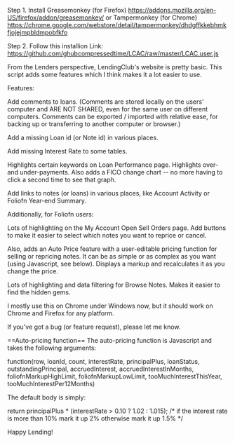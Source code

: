 Step 1. Install Greasemonkey (for Firefox) https://addons.mozilla.org/en-US/firefox/addon/greasemonkey/ or Tampermonkey (for Chrome) https://chrome.google.com/webstore/detail/tampermonkey/dhdgffkkebhmkfjojejmpbldmpobfkfo

Step 2. Follow this installion Link: https://github.com/ghubcompressedtime/LCAC/raw/master/LCAC.user.js

From the Lenders perspective, LendingClub's website is pretty basic. This script adds some features which I think makes it a lot easier to use.

Features:

Add comments to loans. (Comments are stored locally on the users' computer and ARE NOT SHARED, even for the same user on different computers. Comments can be exported / imported with relative ease, for backing up or transferring to another computer or browser.)

Add a missing Loan id (or Note id) in various places.

Add missing Interest Rate to some tables.

Highlights certain keywords on Loan Performance page. Highlights over- and under-payments. Also adds a FICO change chart -- no more having to click a second time to see that graph.

Add links to notes (or loans) in various places, like Account Activity or Foliofn Year-end Summary.

Additionally, for Foliofn users:

Lots of highlighting on the My Account Open Sell Orders page. Add buttons to make it easier to select which notes you want to reprice or cancel.

Also, adds an Auto Price feature with a user-editable pricing function for selling or repricing notes. It can be as simple or as complex as you want (using Javascript, see below). Displays a markup and recalculates it as you change the price.

Lots of highlighting and data filtering for Browse Notes. Makes it easier to find the hidden gems.

I mostly use this on Chrome under Windows now, but it should work on Chrome and Firefox for any platform.

If you've got a bug (or feature request), please let me know.

==Auto-pricing function== 
The auto-pricing function is Javascript and takes the following arguments:

function(row, loanId, count, interestRate, principalPlus, loanStatus, outstandingPrincipal, accruedInterest, accruedInterestInMonths, foliofnMarkupHighLimit, foliofnMarkupLowLimit, tooMuchInterestThisYear, tooMuchInterestPer12Months)

The default body is simply:

return principalPlus * (interestRate > 0.10 ? 1.02 : 1.015); /* if the interest rate is more than 10% mark it up 2% otherwise mark it up 1.5% */

Happy Lending!


